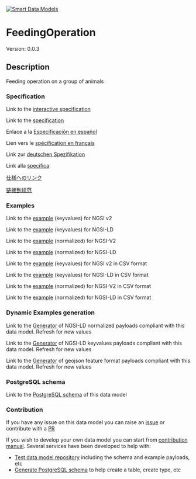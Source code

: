 [![Smart Data Models](https://smartdatamodels.org/wp-content/uploads/2022/01/SmartDataModels_logo.png "Logo")](https://smartdatamodels.org)
# FeedingOperation
Version: 0.0.3

## Description 

Feeding operation on a group of animals
### Specification

Link to the [interactive specification](https://swagger.lab.fiware.org/?url=https://smart-data-models.github.io/dataModel.Aquaculture/FeedingOperation/swagger.yaml)

Link to the [specification](https://github.com/smart-data-models/dataModel.Aquaculture/blob/master/FeedingOperation/doc/spec.md)

Enlace a la [Especificación en español](https://github.com/smart-data-models/dataModel.Aquaculture/blob/master/FeedingOperation/doc/spec_ES.md)

Lien vers le [spécification en français](https://github.com/smart-data-models/dataModel.Aquaculture/blob/master/FeedingOperation/doc/spec_FR.md)

Link zur [deutschen Spezifikation](https://github.com/smart-data-models/dataModel.Aquaculture/blob/master/FeedingOperation/doc/spec_DE.md)

Link alla [specifica](https://github.com/smart-data-models/dataModel.Aquaculture/blob/master/FeedingOperation/doc/spec_IT.md)

[仕様へのリンク](https://github.com/smart-data-models/dataModel.Aquaculture/blob/master/FeedingOperation/doc/spec_JA.md)

[链接到规范](https://github.com/smart-data-models/dataModel.Aquaculture/blob/master/FeedingOperation/doc/spec_ZH.md)
### Examples

Link to the [example](https://smart-data-models.github.io/dataModel.Aquaculture/FeedingOperation/examples/example.json) (keyvalues) for NGSI v2

Link to the [example](https://smart-data-models.github.io/dataModel.Aquaculture/FeedingOperation/examples/example.jsonld) (keyvalues) for NGSI-LD

Link to the [example](https://smart-data-models.github.io/dataModel.Aquaculture/FeedingOperation/examples/example-normalized.json) (normalized) for NGSI-V2

Link to the [example](https://smart-data-models.github.io/dataModel.Aquaculture/FeedingOperation/examples/example-normalized.jsonld) (normalized) for NGSI-LD

Link to the [example](https://smart-data-models.github.io/dataModel.Aquaculture/FeedingOperation/examples/example.json.csv) (keyvalues) for NGSI v2 in CSV format

Link to the [example](https://smart-data-models.github.io/dataModel.Aquaculture/FeedingOperation/examples/example.jsonld.csv) (keyvalues) for NGSI-LD in CSV format

Link to the [example](https://smart-data-models.github.io/dataModel.Aquaculture/FeedingOperation/examples/example-normalized.json.csv) (normalized) for NGSI-V2 in CSV format

Link to the [example](https://smart-data-models.github.io/dataModel.Aquaculture/FeedingOperation/examples/example-normalized.jsonld.csv) (normalized) for NGSI-LD in CSV format
### Dynamic Examples generation

Link to the [Generator](https://smartdatamodels.org/extra/ngsi-ld_generator.php?schemaUrl=https://raw.githubusercontent.com/smart-data-models/dataModel.Aquaculture/master/FeedingOperation/schema.json&email=info@smartdatamodels.org) of NGSI-LD normalized payloads compliant with this data model. Refresh for new values

Link to the [Generator](https://smartdatamodels.org/extra/ngsi-ld_generator_keyvalues.php?schemaUrl=https://raw.githubusercontent.com/smart-data-models/dataModel.Aquaculture/master/FeedingOperation/schema.json&email=info@smartdatamodels.org) of NGSI-LD keyvalues payloads compliant with this data model. Refresh for new values

Link to the [Generator](https://smartdatamodels.org/extra/geojson_features_generator.php?schemaUrl=https://raw.githubusercontent.com/smart-data-models/dataModel.Aquaculture/master/FeedingOperation/schema.json&email=info@smartdatamodels.org) of geojson feature format payloads compliant with this data model. Refresh for new values
### PostgreSQL schema

Link to the [PostgreSQL schema](https://smart-data-models.github.io/dataModel.Aquaculture/FeedingOperation/schema.sql) of this data model
### Contribution

 If you have any issue on this data model you can raise an [issue](https://github.com/smart-data-models/dataModel.Aquaculture/issues)  or contribute with a [PR](https://github.com/smart-data-models/dataModel.Aquaculture/pulls)

 If you wish to develop your own data model you can start from [contribution manual](https://bit.ly/contribution_manual). Several services have been developed to help with: 
 - [Test data model repository](https://smartdatamodels.org/index.php/data-models-contribution-api/) including the schema and example payloads, etc
 - [Generate PostgreSQL schema](https://smartdatamodels.org/index.php/sql-service/) to help create a table, create type, etc